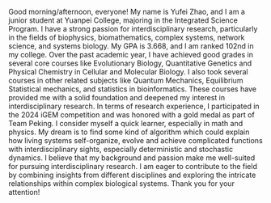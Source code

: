 Good morning/afternoon, everyone! My name is Yufei Zhao, and I am a junior student at Yuanpei College, majoring in the Integrated Science Program. I have a strong passion for interdisciplinary research, particularly in the fields of biophysics, biomathematics, complex systems, network science, and systems biology.
My GPA is 3.668, and I am ranked 102nd in my college. Over the past academic year, I have achieved good grades in several core courses like Evolutionary Biology, Quantitative Genetics and Physical Chemistry in Cellular and Molecular Biology. I also took several courses in other related subjects like Quantum Mechanics, Equilibrium Statistical mechanics, and statistics in bioinformatics. These courses have provided me with a solid foundation and deepened my interest in interdisciplinary research.
In terms of research experience, I participated in the 2024 iGEM competition and was honored with a gold medal as part of Team Peking. I consider myself a quick learner, especially in math and physics. My dream is to find some kind of algorithm which could explain how living systems self-organize, evolve and achieve complicated functions with interdisciplinary sights, especially deterministic and stochastic dynamics.
I believe that my background and passion make me well-suited for pursuing interdisciplinary research. I am eager to contribute to the field by combining insights from different disciplines and exploring the intricate relationships within complex biological systems. Thank you for your attention!